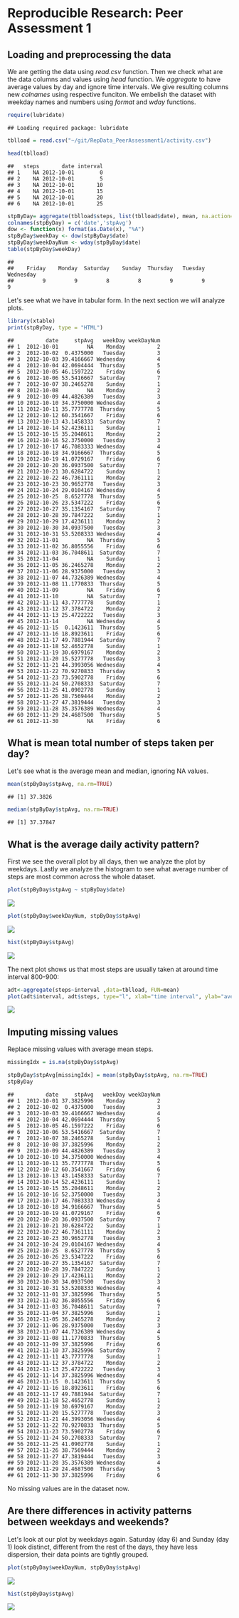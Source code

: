 # Reproducible Research: Peer Assessment 1


## Loading and preprocessing the data

We are getting the data using $read.csv$ function. Then we check what are the data
columns and values using $head$ function. We $aggregate$ to have 
average values by day and ignore time intervals. We give resulting columns new
$colnames$ using respective funciton. We embelish the dataset with weekday names
and numbers using $format$ and $wday$ functions.


```r
require(lubridate)
```

```
## Loading required package: lubridate
```

```r
tblload = read.csv("~/git/RepData_PeerAssessment1/activity.csv")

head(tblload)
```

```
##   steps       date interval
## 1    NA 2012-10-01        0
## 2    NA 2012-10-01        5
## 3    NA 2012-10-01       10
## 4    NA 2012-10-01       15
## 5    NA 2012-10-01       20
## 6    NA 2012-10-01       25
```

```r
stpByDay= aggregate(tblload$steps, list(tblload$date), mean, na.action=na.omit)
colnames(stpByDay) = c('date','stpAvg')
dow <- function(x) format(as.Date(x), "%A")
stpByDay$weekDay <- dow(stpByDay$date)
stpByDay$weekDayNum <- wday(stpByDay$date)
table(stpByDay$weekDay)
```

```
## 
##    Friday    Monday  Saturday    Sunday  Thursday   Tuesday Wednesday 
##         9         9         8         8         9         9         9
```

Let's see what we have in tabular form. In the next section we will analyze plots.

```r
library(xtable)
print(stpByDay, type = "HTML")
```

```
##          date     stpAvg   weekDay weekDayNum
## 1  2012-10-01         NA    Monday          2
## 2  2012-10-02  0.4375000   Tuesday          3
## 3  2012-10-03 39.4166667 Wednesday          4
## 4  2012-10-04 42.0694444  Thursday          5
## 5  2012-10-05 46.1597222    Friday          6
## 6  2012-10-06 53.5416667  Saturday          7
## 7  2012-10-07 38.2465278    Sunday          1
## 8  2012-10-08         NA    Monday          2
## 9  2012-10-09 44.4826389   Tuesday          3
## 10 2012-10-10 34.3750000 Wednesday          4
## 11 2012-10-11 35.7777778  Thursday          5
## 12 2012-10-12 60.3541667    Friday          6
## 13 2012-10-13 43.1458333  Saturday          7
## 14 2012-10-14 52.4236111    Sunday          1
## 15 2012-10-15 35.2048611    Monday          2
## 16 2012-10-16 52.3750000   Tuesday          3
## 17 2012-10-17 46.7083333 Wednesday          4
## 18 2012-10-18 34.9166667  Thursday          5
## 19 2012-10-19 41.0729167    Friday          6
## 20 2012-10-20 36.0937500  Saturday          7
## 21 2012-10-21 30.6284722    Sunday          1
## 22 2012-10-22 46.7361111    Monday          2
## 23 2012-10-23 30.9652778   Tuesday          3
## 24 2012-10-24 29.0104167 Wednesday          4
## 25 2012-10-25  8.6527778  Thursday          5
## 26 2012-10-26 23.5347222    Friday          6
## 27 2012-10-27 35.1354167  Saturday          7
## 28 2012-10-28 39.7847222    Sunday          1
## 29 2012-10-29 17.4236111    Monday          2
## 30 2012-10-30 34.0937500   Tuesday          3
## 31 2012-10-31 53.5208333 Wednesday          4
## 32 2012-11-01         NA  Thursday          5
## 33 2012-11-02 36.8055556    Friday          6
## 34 2012-11-03 36.7048611  Saturday          7
## 35 2012-11-04         NA    Sunday          1
## 36 2012-11-05 36.2465278    Monday          2
## 37 2012-11-06 28.9375000   Tuesday          3
## 38 2012-11-07 44.7326389 Wednesday          4
## 39 2012-11-08 11.1770833  Thursday          5
## 40 2012-11-09         NA    Friday          6
## 41 2012-11-10         NA  Saturday          7
## 42 2012-11-11 43.7777778    Sunday          1
## 43 2012-11-12 37.3784722    Monday          2
## 44 2012-11-13 25.4722222   Tuesday          3
## 45 2012-11-14         NA Wednesday          4
## 46 2012-11-15  0.1423611  Thursday          5
## 47 2012-11-16 18.8923611    Friday          6
## 48 2012-11-17 49.7881944  Saturday          7
## 49 2012-11-18 52.4652778    Sunday          1
## 50 2012-11-19 30.6979167    Monday          2
## 51 2012-11-20 15.5277778   Tuesday          3
## 52 2012-11-21 44.3993056 Wednesday          4
## 53 2012-11-22 70.9270833  Thursday          5
## 54 2012-11-23 73.5902778    Friday          6
## 55 2012-11-24 50.2708333  Saturday          7
## 56 2012-11-25 41.0902778    Sunday          1
## 57 2012-11-26 38.7569444    Monday          2
## 58 2012-11-27 47.3819444   Tuesday          3
## 59 2012-11-28 35.3576389 Wednesday          4
## 60 2012-11-29 24.4687500  Thursday          5
## 61 2012-11-30         NA    Friday          6
```

## What is mean total number of steps taken per day?
Let's see what is the average mean and median, ignoring NA values.

```r
mean(stpByDay$stpAvg, na.rm=TRUE)
```

```
## [1] 37.3826
```

```r
median(stpByDay$stpAvg, na.rm=TRUE)
```

```
## [1] 37.37847
```


## What is the average daily activity pattern?
First we see the overall plot by all days, then we analyze the plot by weekdays.
Lastly we analyze the histogram to see what average number of steps are most 
common across the whole dataset.

```r
plot(stpByDay$stpAvg ~ stpByDay$date)
```

![](PA1_template_files/figure-html/unnamed-chunk-4-1.png) 

```r
plot(stpByDay$weekDayNum, stpByDay$stpAvg)
```

![](PA1_template_files/figure-html/unnamed-chunk-4-2.png) 

```r
hist(stpByDay$stpAvg)
```

![](PA1_template_files/figure-html/unnamed-chunk-4-3.png) 

The next plot shows us that most steps are usually taken at around time interval 800-900:


```r
adt<-aggregate(steps~interval ,data=tblload, FUN=mean)
plot(adt$interval, adt$steps, type="l", xlab="time interval", ylab="average steps")
```

![](PA1_template_files/figure-html/unnamed-chunk-5-1.png) 

## Imputing missing values
Replace missing values with average mean steps.

```r
missingIdx = is.na(stpByDay$stpAvg)

stpByDay$stpAvg[missingIdx] = mean(stpByDay$stpAvg, na.rm=TRUE)
stpByDay
```

```
##          date     stpAvg   weekDay weekDayNum
## 1  2012-10-01 37.3825996    Monday          2
## 2  2012-10-02  0.4375000   Tuesday          3
## 3  2012-10-03 39.4166667 Wednesday          4
## 4  2012-10-04 42.0694444  Thursday          5
## 5  2012-10-05 46.1597222    Friday          6
## 6  2012-10-06 53.5416667  Saturday          7
## 7  2012-10-07 38.2465278    Sunday          1
## 8  2012-10-08 37.3825996    Monday          2
## 9  2012-10-09 44.4826389   Tuesday          3
## 10 2012-10-10 34.3750000 Wednesday          4
## 11 2012-10-11 35.7777778  Thursday          5
## 12 2012-10-12 60.3541667    Friday          6
## 13 2012-10-13 43.1458333  Saturday          7
## 14 2012-10-14 52.4236111    Sunday          1
## 15 2012-10-15 35.2048611    Monday          2
## 16 2012-10-16 52.3750000   Tuesday          3
## 17 2012-10-17 46.7083333 Wednesday          4
## 18 2012-10-18 34.9166667  Thursday          5
## 19 2012-10-19 41.0729167    Friday          6
## 20 2012-10-20 36.0937500  Saturday          7
## 21 2012-10-21 30.6284722    Sunday          1
## 22 2012-10-22 46.7361111    Monday          2
## 23 2012-10-23 30.9652778   Tuesday          3
## 24 2012-10-24 29.0104167 Wednesday          4
## 25 2012-10-25  8.6527778  Thursday          5
## 26 2012-10-26 23.5347222    Friday          6
## 27 2012-10-27 35.1354167  Saturday          7
## 28 2012-10-28 39.7847222    Sunday          1
## 29 2012-10-29 17.4236111    Monday          2
## 30 2012-10-30 34.0937500   Tuesday          3
## 31 2012-10-31 53.5208333 Wednesday          4
## 32 2012-11-01 37.3825996  Thursday          5
## 33 2012-11-02 36.8055556    Friday          6
## 34 2012-11-03 36.7048611  Saturday          7
## 35 2012-11-04 37.3825996    Sunday          1
## 36 2012-11-05 36.2465278    Monday          2
## 37 2012-11-06 28.9375000   Tuesday          3
## 38 2012-11-07 44.7326389 Wednesday          4
## 39 2012-11-08 11.1770833  Thursday          5
## 40 2012-11-09 37.3825996    Friday          6
## 41 2012-11-10 37.3825996  Saturday          7
## 42 2012-11-11 43.7777778    Sunday          1
## 43 2012-11-12 37.3784722    Monday          2
## 44 2012-11-13 25.4722222   Tuesday          3
## 45 2012-11-14 37.3825996 Wednesday          4
## 46 2012-11-15  0.1423611  Thursday          5
## 47 2012-11-16 18.8923611    Friday          6
## 48 2012-11-17 49.7881944  Saturday          7
## 49 2012-11-18 52.4652778    Sunday          1
## 50 2012-11-19 30.6979167    Monday          2
## 51 2012-11-20 15.5277778   Tuesday          3
## 52 2012-11-21 44.3993056 Wednesday          4
## 53 2012-11-22 70.9270833  Thursday          5
## 54 2012-11-23 73.5902778    Friday          6
## 55 2012-11-24 50.2708333  Saturday          7
## 56 2012-11-25 41.0902778    Sunday          1
## 57 2012-11-26 38.7569444    Monday          2
## 58 2012-11-27 47.3819444   Tuesday          3
## 59 2012-11-28 35.3576389 Wednesday          4
## 60 2012-11-29 24.4687500  Thursday          5
## 61 2012-11-30 37.3825996    Friday          6
```
No missing values are in the dataset now.

## Are there differences in activity patterns between weekdays and weekends?
Let's look at our plot by weekdays again. Saturday (day 6) and Sunday (day 1) 
look distinct, different from the rest of the days, they have less dispersion, their data points are tightly grouped.

```r
plot(stpByDay$weekDayNum, stpByDay$stpAvg)
```

![](PA1_template_files/figure-html/unnamed-chunk-7-1.png) 

```r
hist(stpByDay$stpAvg)
```

![](PA1_template_files/figure-html/unnamed-chunk-7-2.png) 
